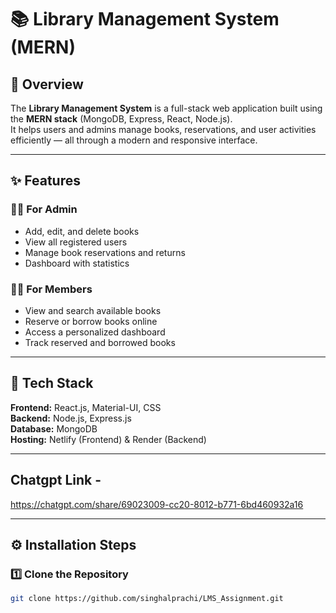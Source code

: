 # 📚 Library Management System (MERN)

## 🚀 Overview
The **Library Management System** is a full-stack web application built using the **MERN stack** (MongoDB, Express, React, Node.js).  
It helps users and admins manage books, reservations, and user activities efficiently — all through a modern and responsive interface.

---

## ✨ Features

### 👩‍💼 For Admin
- Add, edit, and delete books
- View all registered users
- Manage book reservations and returns
- Dashboard with statistics

### 👩‍🎓 For Members
- View and search available books
- Reserve or borrow books online
- Access a personalized dashboard
- Track reserved and borrowed books

---

## 🧠 Tech Stack
**Frontend:** React.js, Material-UI, CSS  
**Backend:** Node.js, Express.js  
**Database:** MongoDB  
**Hosting:** Netlify (Frontend) & Render (Backend)

---

## Chatgpt Link -

https://chatgpt.com/share/69023009-cc20-8012-b771-6bd460932a16

---

## ⚙️ Installation Steps

### 1️⃣ Clone the Repository
```bash
git clone https://github.com/singhalprachi/LMS_Assignment.git

